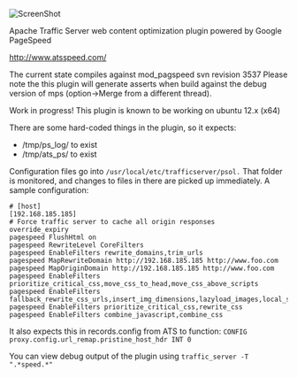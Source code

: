 ![ScreenShot](http://www.atsspeed.com/images/xATSSPEED_logo_plusshout_728x91.png.pagespeed.ic.8mRpu2PXS0.png
)

Apache Traffic Server web content optimization plugin powered by Google PageSpeed

http://www.atsspeed.com/

The current state compiles against mod_pagspeed svn revision 3537
Please note the this plugin will generate asserts when build against
the debug version of mps (option->Merge from a different thread).

Work in progress! This plugin is known to be working on ubuntu 12.x (x64)

There are some hard-coded things in the plugin, so it expects:
- /tmp/ps_log/ to exist
- /tmp/ats_ps/ to exist

Configuration files go into `/usr/local/etc/trafficserver/psol.`
That folder is monitored, and changes to files in there are picked
up immediately. A sample configuration:

```
# [host]
[192.168.185.185]
# Force traffic server to cache all origin responses
override_expiry
pagespeed FlushHtml on
pagespeed RewriteLevel CoreFilters
pagespeed EnableFilters rewrite_domains,trim_urls
pagespeed MapRewriteDomain http://192.168.185.185 http://www.foo.com
pagespeed MapOriginDomain http://192.168.185.185 http://www.foo.com
pagespeed EnableFilters prioritize_critical_css,move_css_to_head,move_css_above_scripts
pagespeed EnableFilters fallback_rewrite_css_urls,insert_img_dimensions,lazyload_images,local_storage_cache
pagespeed EnableFilters prioritize_critical_css,rewrite_css
pagespeed EnableFilters combine_javascript,combine_css
```

It also expects this in records.config from ATS to function:
`CONFIG proxy.config.url_remap.pristine_host_hdr INT 0`

You can view debug output of the plugin using `traffic_server -T ".*speed.*"`
